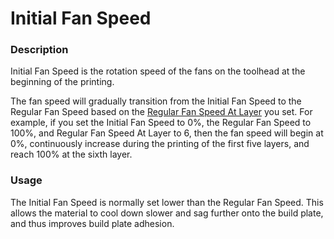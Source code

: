 Initial Fan Speed
====
### **Description**
Initial Fan Speed is the rotation speed of the fans on the toolhead at the beginning of the printing. 

The fan speed will gradually transition from the Initial Fan Speed to the Regular Fan Speed based on the [Regular Fan Speed At Layer](cool_fan_full_layer.md) you set. For example, if you set the Initial Fan Speed to 0%, the Regular Fan Speed to 100%, and Regular Fan Speed At Layer to 6, then the fan speed will begin at 0%, continuously increase during the printing of the first five layers, and reach 100% at the sixth layer.

### **Usage**
The Initial Fan Speed is normally set lower than the Regular Fan Speed. This allows the material to cool down slower and sag further onto the build plate, and thus improves build plate adhesion.
